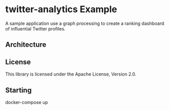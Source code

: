 # twitter-analytics Example

A sample application use a graph processing to create a ranking dashboard of influential Twitter profiles.

## Architecture

## License

This library is licensed under the Apache License, Version 2.0.

## Starting

docker-compose up